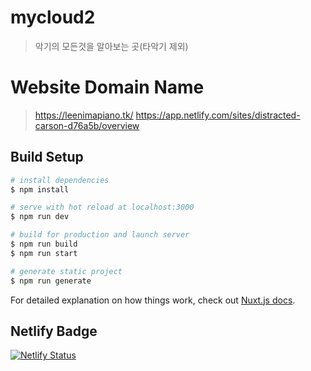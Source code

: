 # mycloud2
> 악기의 모든것을 알아보는 곳(타악기 제외)

# Website Domain Name
> https://leenimapiano.tk/
> https://app.netlify.com/sites/distracted-carson-d76a5b/overview

## Build Setup

```bash
# install dependencies
$ npm install

# serve with hot reload at localhost:3000
$ npm run dev

# build for production and launch server
$ npm run build
$ npm run start

# generate static project
$ npm run generate
```

For detailed explanation on how things work, check out [Nuxt.js docs](https://nuxtjs.org).

## Netlify Badge

[![Netlify Status](https://api.netlify.com/api/v1/badges/da33a6e6-48b7-4d2f-b0e3-1c104fee923b/deploy-status)](https://app.netlify.com/sites/distracted-carson-d76a5b/deploys)
